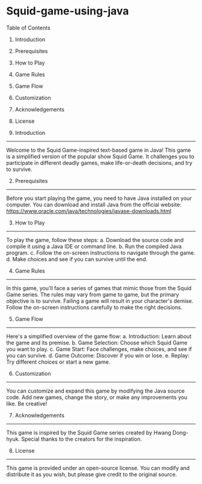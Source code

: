 # Squid-game-using-java
Table of Contents
1. Introduction
2. Prerequisites
3. How to Play
4. Game Rules
5. Game Flow
6. Customization
7. Acknowledgements
8. License

1. Introduction
-----------------
Welcome to the Squid Game-inspired text-based game in Java! This game is a simplified version of the popular show Squid Game. It challenges you to participate in different deadly games, make life-or-death decisions, and try to survive.

2. Prerequisites
-----------------
Before you start playing the game, you need to have Java installed on your computer. You can download and install Java from the official website: https://www.oracle.com/java/technologies/javase-downloads.html

3. How to Play
-----------------
To play the game, follow these steps:
   a. Download the source code and compile it using a Java IDE or command line.
   b. Run the compiled Java program.
   c. Follow the on-screen instructions to navigate through the game.
   d. Make choices and see if you can survive until the end.

4. Game Rules
-----------------
In this game, you'll face a series of games that mimic those from the Squid Game series. The rules may vary from game to game, but the primary objective is to survive. Failing a game will result in your character's demise. Follow the on-screen instructions carefully to make the right decisions.

5. Game Flow
-----------------
Here's a simplified overview of the game flow:
   a. Introduction: Learn about the game and its premise.
   b. Game Selection: Choose which Squid Game you want to play.
   c. Game Start: Face challenges, make choices, and see if you can survive.
   d. Game Outcome: Discover if you win or lose.
   e. Replay: Try different choices or start a new game.

6. Customization
-----------------
You can customize and expand this game by modifying the Java source code. Add new games, change the story, or make any improvements you like. Be creative!

7. Acknowledgements
-----------------
This game is inspired by the Squid Game series created by Hwang Dong-hyuk. Special thanks to the creators for the inspiration.

8. License
-----------------
This game is provided under an open-source license. You can modify and distribute it as you wish, but please give credit to the original source.


